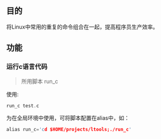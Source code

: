 ## 目的  
将Linux中常用的重复的命令组合在一起，提高程序员生产效率。  

## 功能  
### 运行c语言代码  
> 所用脚本 run_c

使用:  
```c
run_c test.c
```
为在全局环境中使用，可将脚本配置在alias中，如：
```c
alias run_c='cd $HOME/projects/ltools;./run_c'
```
